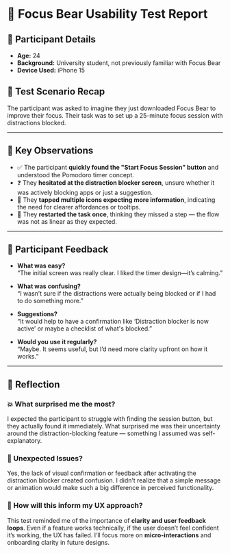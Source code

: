 # 🧾 Focus Bear Usability Test Report

## 👤 Participant Details
- **Age:** 24  
- **Background:** University student, not previously familiar with Focus Bear  
- **Device Used:** iPhone 15

## 🧪 Test Scenario Recap
The participant was asked to imagine they just downloaded Focus Bear to improve their focus. Their task was to set up a 25-minute focus session with distractions blocked.

---

## 📌 Key Observations

- ✅ The participant **quickly found the "Start Focus Session" button** and understood the Pomodoro timer concept.
- ❓ They **hesitated at the distraction blocker screen**, unsure whether it was actively blocking apps or just a suggestion.
- 📱 They **tapped multiple icons expecting more information**, indicating the need for clearer affordances or tooltips.
- 🔄 They **restarted the task once**, thinking they missed a step — the flow was not as linear as they expected.

---

## 💬 Participant Feedback

- **What was easy?**  
  “The initial screen was really clear. I liked the timer design—it’s calming.”

- **What was confusing?**  
  “I wasn’t sure if the distractions were actually being blocked or if I had to do something more.”

- **Suggestions?**  
  “It would help to have a confirmation like ‘Distraction blocker is now active’ or maybe a checklist of what's blocked.”

- **Would you use it regularly?**  
  “Maybe. It seems useful, but I’d need more clarity upfront on how it works.”

---

## 🤔 Reflection

### 💥 What surprised me the most?
I expected the participant to struggle with finding the session button, but they actually found it immediately. What surprised me was their uncertainty around the distraction-blocking feature — something I assumed was self-explanatory.

### 🧱 Unexpected Issues?
Yes, the lack of visual confirmation or feedback after activating the distraction blocker created confusion. I didn’t realize that a simple message or animation would make such a big difference in perceived functionality.

### 🧠 How will this inform my UX approach?
This test reminded me of the importance of **clarity and user feedback loops**. Even if a feature works technically, if the user doesn’t feel confident it’s working, the UX has failed. I’ll focus more on **micro-interactions** and onboarding clarity in future designs.

